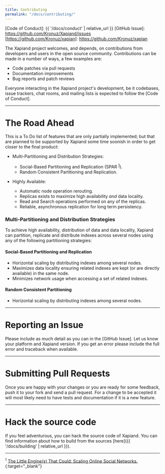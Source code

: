 ```yaml
---
title: Contributing
permalink: "/docs/contributing/"
---
```


[Code of Conduct]: {{ '/docs/conduct' | relative_url }}
[GitHub Issue]: https://github.com/Kronuz/Xapiand/issues
[https://github.com/Kronuz/xapian]: https://github.com/Kronuz/xapian

The Xapiand project welcomes, and depends, on contributions from developers and
users in the open source community. Contributions can be made in a number of
ways, a few examples are:

- Code patches via pull requests
- Documentation improvements
- Bug reports and patch reviews

Everyone interacting in the Xapiand project's development, be it codebases, issue
trackers, chat rooms, and mailing lists is expected to follow the [Code of Conduct].

---

# The Road Ahead

This is a To Do list of features that are only partially implemented; but that
are planned to be supported by Xapiand some time soonish in order to get closer
to the final product:

* Multi-Partitioning and Distribution Strategies:
	* Social-Based Partitioning and Replication (SPAR <sup>[1](#footnote-1)</sup>).
	* Random Consistent Partitioning and Replication.

* Highly Available:
	* Automatic node operation rerouting.
	* Replicas exists to maximize high availability *and* data locality.
	* Read and Search operations performed on any of the replicas.
	* Reliable, asynchronous replication for long term persistency.


### Multi-Partitioning and Distribution Strategies

To achieve high availability, distribution of data and data locality, Xapiand
can partition, replicate and distribute indexes across several nodes using
any of the following partitioning strategies:


#### Social-Based Partitioning and Replication

* Horizontal scaling by distributing indexes among several nodes.
* Maximizes data locality ensuring related indexes are kept (or are directly
  available) in the same node.
* Minimizes network usage when accessing a set of related indexes.


#### Random Consistent Partitioning

* Horizontal scaling by distributing indexes among several nodes.


---


# Reporting an Issue

Please include as much detail as you can in the [GitHub Issue]. Let us know your
platform and Xapiand version. If you get an error please include the full error
and traceback when available.

---

# Submitting Pull Requests

Once you are happy with your changes or you are ready for some feedback, push
it to your fork and send a pull request. For a change to be accepted it will
most likely need to have tests and documentation if it is a new feature.

---

# Hack the source code

If you feel adventurous, you can hack the source code of Xapiand. You can find
information about how to build from the sources [here]({{ '/docs/building' | relative_url }}).

---

<sup><a id="footnote-1">1</a></sup> [The Little Engine(s) That Could: Scaling Online Social Networks.](http://ccr.sigcomm.org/online/files/p375.pdf){:target="_blank"}

